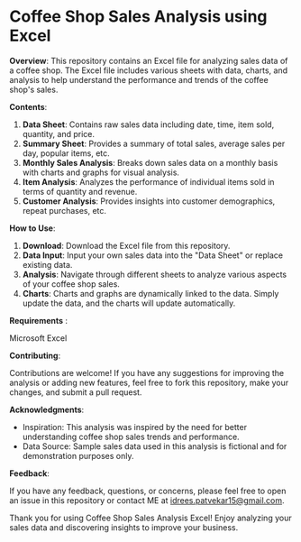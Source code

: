 # Coffee Shop Sales Analysis using Excel


**Overview**:
This repository contains an Excel file for analyzing sales data of a coffee shop. The Excel file includes various sheets with data, charts, and analysis to help understand the performance and trends of the coffee shop's sales.

**Contents**:
1. **Data Sheet**: Contains raw sales data including date, time, item sold, quantity, and price.
2. **Summary Sheet**: Provides a summary of total sales, average sales per day, popular items, etc.
3. **Monthly Sales Analysis**: Breaks down sales data on a monthly basis with charts and graphs for visual analysis.
4. **Item Analysis**: Analyzes the performance of individual items sold in terms of quantity and revenue.
5. **Customer Analysis**: Provides insights into customer demographics, repeat purchases, etc.

**How to Use**:
1. **Download**: Download the Excel file from this repository.
2. **Data Input**: Input your own sales data into the "Data Sheet" or replace existing data.
3. **Analysis**: Navigate through different sheets to analyze various aspects of your coffee shop sales.
4. **Charts**: Charts and graphs are dynamically linked to the data. Simply update the data, and the charts will update automatically.

**Requirements** : 

Microsoft Excel 

**Contributing**:

Contributions are welcome! If you have any suggestions for improving the analysis or adding new features, feel free to fork this repository, make your changes, and submit a pull request.


**Acknowledgments**:

- Inspiration: This analysis was inspired by the need for better understanding coffee shop sales trends and performance.
- Data Source: Sample sales data used in this analysis is fictional and for demonstration purposes only.

**Feedback**:

If you have any feedback, questions, or concerns, please feel free to open an issue in this repository or contact ME at idrees.patvekar15@gmail.com.

Thank you for using Coffee Shop Sales Analysis Excel! Enjoy analyzing your sales data and discovering insights to improve your business.
